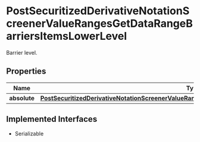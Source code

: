 

# PostSecuritizedDerivativeNotationScreenerValueRangesGetDataRangeBarriersItemsLowerLevel

Barrier level.

## Properties

Name | Type | Description | Notes
------------ | ------------- | ------------- | -------------
**absolute** | [**PostSecuritizedDerivativeNotationScreenerValueRangesGetDataRangeBarriersItemsLowerLevelAbsolute**](PostSecuritizedDerivativeNotationScreenerValueRangesGetDataRangeBarriersItemsLowerLevelAbsolute.md) |  |  [optional]


## Implemented Interfaces

* Serializable


